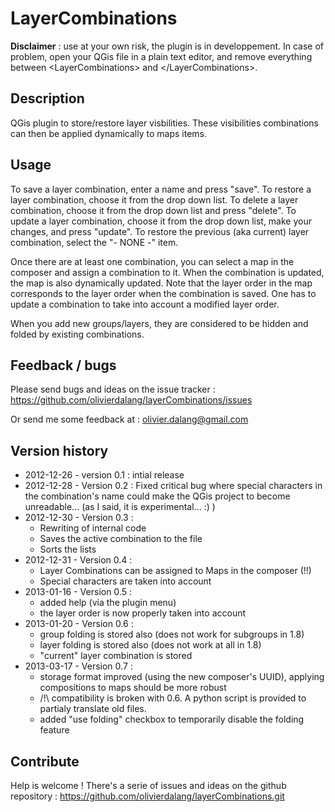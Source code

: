 # LayerCombinations #

**Disclaimer** : use at your own risk, the plugin is in developpement. In case of problem, open your QGis file in a plain text editor, and remove everything between &lt;LayerCombinations&gt; and &lt;/LayerCombinations&gt;.

## Description ##

QGis plugin to store/restore layer visbilities.
These visibilities combinations can then be applied dynamically to maps items.


## Usage ##

To save a layer combination, enter a name and press "save".
To restore a layer combination, choose it from the drop down list.
To delete a layer combination, choose it from the drop down list and press "delete".
To update a layer combination, choose it from the drop down list, make your changes, and press "update".
To restore the previous (aka current) layer combination, select the "- NONE -" item.

Once there are at least one combination, you can select a map in the composer and assign a combination to it. When the combination is updated, the map is also dynamically updated.
Note that the layer order in the map corresponds to the layer order when the combination is saved. One has to update a combination to take into account a modified layer order.

When you add new groups/layers, they are considered to be hidden and folded by existing combinations.


## Feedback / bugs ##

Please send bugs and ideas on the issue tracker : https://github.com/olivierdalang/layerCombinations/issues

Or send me some feedback at : olivier.dalang@gmail.com


## Version history ##

- 2012-12-26 - version 0.1 : intial release
- 2012-12-28 - Version 0.2 : Fixed critical bug where special characters in the combination's name could make the QGis project to become unreadable... (as I said, it is experimental... :) )
- 2012-12-30 - Version 0.3 :
    - Rewriting of internal code
    - Saves the active combination to the file
    - Sorts the lists
- 2012-12-31 - Version 0.4 : 
    - Layer Combinations can be assigned to Maps in the composer (!!)
    - Special characters are taken into account
- 2013-01-16 - Version 0.5 : 
    - added help (via the plugin menu)
    - the layer order is now properly taken into account
- 2013-01-20 - Version 0.6 : 
    - group folding is stored also (does not work for subgroups in 1.8)
    - layer folding is stored also (does not work at all in 1.8)
    - "current" layer combination is stored
- 2013-03-17 - Version 0.7 : 
    - storage format improved (using the new composer's UUID), applying compositions to maps should be more robust
    - /!\ compatibility is broken with 0.6. A python script is provided to partialy translate old files.
    - added "use folding" checkbox to temporarily disable the folding feature



## Contribute ##

Help is welcome ! There's a serie of issues and ideas on the github repository : https://github.com/olivierdalang/layerCombinations.git
